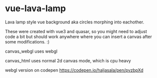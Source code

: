 # vue-lava-lamp

Lava lamp style vue background aka circles morphing into eachother.

These were created with vue3 and quasar, so you might need to adjust code a bit but should work anywhere where you can insert a canvas after some modifications. :)

canvas_webgl uses webgl

canvas_html uses normal 2d canvas mode, which is cpu heavy

webgl version on codepen https://codepen.io/haljasala/pen/pvzbpXd
